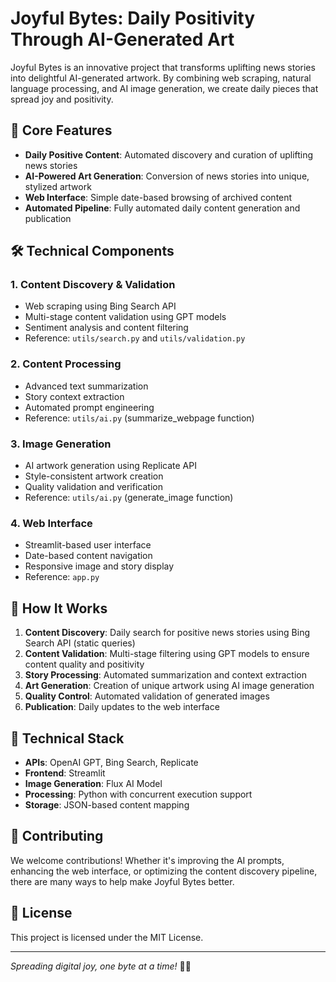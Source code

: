 # Joyful Bytes: Daily Positivity Through AI-Generated Art

Joyful Bytes is an innovative project that transforms uplifting news stories into delightful AI-generated artwork. By combining web scraping, natural language processing, and AI image generation, we create daily pieces that spread joy and positivity.

## 🌟 Core Features

- **Daily Positive Content**: Automated discovery and curation of uplifting news stories
- **AI-Powered Art Generation**: Conversion of news stories into unique, stylized artwork
- **Web Interface**: Simple date-based browsing of archived content
- **Automated Pipeline**: Fully automated daily content generation and publication

## 🛠️ Technical Components

### 1. Content Discovery & Validation
- Web scraping using Bing Search API
- Multi-stage content validation using GPT models
- Sentiment analysis and content filtering
- Reference: `utils/search.py` and `utils/validation.py`

### 2. Content Processing
- Advanced text summarization
- Story context extraction
- Automated prompt engineering
- Reference: `utils/ai.py` (summarize_webpage function)

### 3. Image Generation
- AI artwork generation using Replicate API
- Style-consistent artwork creation
- Quality validation and verification
- Reference: `utils/ai.py` (generate_image function)

### 4. Web Interface
- Streamlit-based user interface
- Date-based content navigation
- Responsive image and story display
- Reference: `app.py`

## 🎯 How It Works

1. **Content Discovery**: Daily search for positive news stories using Bing Search API (static queries)
2. **Content Validation**: Multi-stage filtering using GPT models to ensure content quality and positivity
3. **Story Processing**: Automated summarization and context extraction
4. **Art Generation**: Creation of unique artwork using AI image generation
5. **Quality Control**: Automated validation of generated images
6. **Publication**: Daily updates to the web interface

## 🔧 Technical Stack

- **APIs**: OpenAI GPT, Bing Search, Replicate
- **Frontend**: Streamlit
- **Image Generation**: Flux AI Model
- **Processing**: Python with concurrent execution support
- **Storage**: JSON-based content mapping

## 🤝 Contributing

We welcome contributions! Whether it's improving the AI prompts, enhancing the web interface, or optimizing the content discovery pipeline, there are many ways to help make Joyful Bytes better.

## 📄 License

This project is licensed under the MIT License.

---

*Spreading digital joy, one byte at a time!* 🎨✨
